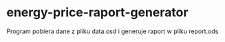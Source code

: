 # energy-price-raport-generator

Program pobiera dane z pliku data.osd i generuje raport w pliku report.ods

